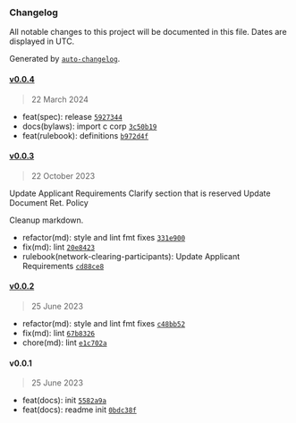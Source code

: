 ### Changelog

All notable changes to this project will be documented in this file. Dates are displayed in UTC.

Generated by [`auto-changelog`](https://github.com/CookPete/auto-changelog).

#### [v0.0.4](https://github.com/manifoldfinance/rulebook/compare/v0.0.3...v0.0.4)

> 22 March 2024

- feat(spec): release [`5927344`](https://github.com/manifoldfinance/rulebook/commit/592734480c01f1e5ef07a9c9fa4b290aeef69fbb)
- docs(bylaws): import c corp [`3c50b19`](https://github.com/manifoldfinance/rulebook/commit/3c50b1973a5bd6b68ef2fa8d09207d6ba3ed8108)
- feat(rulebook): definitions [`b972d4f`](https://github.com/manifoldfinance/rulebook/commit/b972d4f002bbb1069bd4ce88d0afa2bc8ecaddd4)

#### [v0.0.3](https://github.com/manifoldfinance/rulebook/compare/v0.0.2...v0.0.3)

> 22 October 2023

Update Applicant Requirements
Clarify section that is reserved
Update Document Ret. Policy

Cleanup markdown.

- refactor(md): style and lint fmt fixes [`331e900`](https://github.com/manifoldfinance/rulebook/commit/331e900804b53ac5de92620e1fcb6de8ba062b92)
- fix(md): lint [`20e8423`](https://github.com/manifoldfinance/rulebook/commit/20e8423167a681229a9aa63beebc800326ce33a3)
- rulebook(network-clearing-participants): Update Applicant Requirements [`cd88ce8`](https://github.com/manifoldfinance/rulebook/commit/cd88ce89ce1c8fc596cd5c58d757259333ea7ec0)

#### [v0.0.2](https://github.com/manifoldfinance/rulebook/compare/v0.0.1...v0.0.2)

> 25 June 2023

- refactor(md): style and lint fmt fixes [`c48bb52`](https://github.com/manifoldfinance/rulebook/commit/c48bb52854d917a2dd58e08a828cdd8d5edc3030)
- fix(md): lint [`67b8326`](https://github.com/manifoldfinance/rulebook/commit/67b83261e69046b68bdbc59222636ca6aa0908d5)
- chore(md): lint [`e1c702a`](https://github.com/manifoldfinance/rulebook/commit/e1c702a82b0e267a4323feb093199729531e79f9)

#### v0.0.1

> 25 June 2023

- feat(docs): init [`5582a9a`](https://github.com/manifoldfinance/rulebook/commit/5582a9a22a58f8e1c2243150f6af8a679f5ab9c9)
- feat(docs): readme init [`0bdc38f`](https://github.com/manifoldfinance/rulebook/commit/0bdc38f18b422573d406e81fad231cf2bbb4b616)
